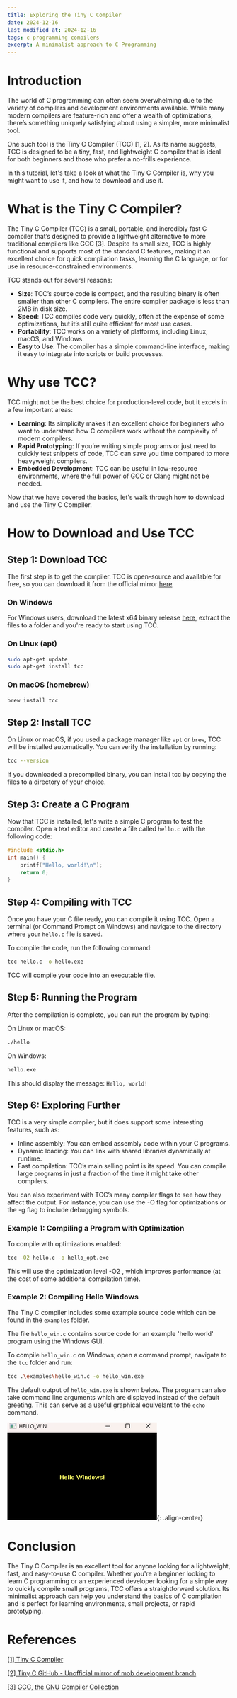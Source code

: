 ```yaml
---
title: Exploring the Tiny C Compiler
date: 2024-12-16
last_modified_at: 2024-12-16
tags: c programming compilers
excerpt: A minimalist approach to C Programming
---
```


# Introduction
The world of C programming can often seem overwhelming due to the variety of compilers and
development environments available. While many modern compilers are feature-rich and offer a wealth of
optimizations, there’s something uniquely satisfying about using a simpler, more minimalist tool.

One such tool is the Tiny C Compiler (TCC) [1, 2]. As its name suggests, TCC is designed to be a tiny, fast,
and lightweight C compiler that is ideal for both beginners and those who prefer a no-frills
experience.
 
In this tutorial, let's take a look at what the Tiny C Compiler is, why you might want to use it, and how
to download and use it.

# What is the Tiny C Compiler?
The Tiny C Compiler (TCC) is a small, portable, and incredibly fast C compiler that’s designed to
provide a lightweight alternative to more traditional compilers like GCC [3]. Despite its small size, TCC
is highly functional and supports most of the standard C features, making it an excellent choice for
quick compilation tasks, learning the C language, or for use in resource-constrained environments.

TCC stands out for several reasons:
- **Size**: TCC’s source code is compact, and the resulting binary is often smaller than other C
compilers. The entire compiler package is less than 2MB in disk size.
- **Speed**: TCC compiles code very quickly, often at the expense of some optimizations, but it’s
still quite efficient for most use cases.
- **Portability**: TCC works on a variety of platforms, including Linux, macOS, and Windows.
- **Easy to Use**: The compiler has a simple command-line interface, making it easy to integrate
into scripts or build processes.


# Why use TCC?
TCC might not be the best choice for production-level code, but it excels in a few important areas:

- **Learning**: Its simplicity makes it an excellent choice for beginners who want to understand
how C compilers work without the complexity of modern compilers.
- **Rapid Prototyping**: If you’re writing simple programs or just need to quickly test snippets of code, TCC can save you time compared to more heavyweight compilers.
- **Embedded Development**: TCC can be useful in low-resource environments, where the full
power of GCC or Clang might not be needed.

Now that we have covered the basics, let's walk through how to download and use the Tiny C
Compiler.

# How to Download and Use TCC

## Step 1: Download TCC
The first step is to get the compiler. TCC is open-source and available for free, so you can
download it from the official mirror [here](https://download.savannah.gnu.org/releases/tinycc/)

### On Windows
For Windows users, download the latest x64 binary release [here](https://download.savannah.gnu.org/releases/tinycc/tcc-0.9.27-win64-bin.zip), extract the files to a folder and you're ready to start using TCC.

### On Linux (apt)

```bash
sudo apt-get update
sudo apt-get install tcc
```

### On macOS (homebrew)

```bash
brew install tcc
```

## Step 2: Install TCC
On Linux or macOS, if you used a package manager like `apt` or `brew`, TCC will be installed
automatically. You can verify the installation by running:

```bash
tcc --version
```

If you downloaded a precompiled binary, you can install tcc by copying the files to a directory of your choice.

## Step 3: Create a C Program
Now that TCC is installed, let's write a simple C program to test the compiler. Open a text editor and create a file called `hello.c` with the following code:

```c
#include <stdio.h>
int main() {
    printf("Hello, world!\n");
    return 0;
}
```

## Step 4: Compiling with TCC
Once you have your C file ready, you can compile it using TCC. Open a terminal (or Command
Prompt on Windows) and navigate to the directory where your `hello.c` file is saved.

To compile the code, run the following command:

```bash
tcc hello.c -o hello.exe
```

TCC will compile your code into an executable file.

## Step 5: Running the Program
After the compilation is complete, you can run the program by typing:

On Linux or macOS:
```bash
./hello
```
On Windows:

```bash
hello.exe
```

This should display the message: `Hello, world!`

## Step 6: Exploring Further
TCC is a very simple compiler, but it does support some interesting features, such as:
- Inline assembly: You can embed assembly code within your C programs.
- Dynamic loading: You can link with shared libraries dynamically at runtime.
- Fast compilation: TCC’s main selling point is its speed. You can compile large programs in just
a fraction of the time it might take other compilers.

You can also experiment with TCC’s many compiler flags to see how they affect the output. For
instance, you can use the -O flag for optimizations or the -g flag to include debugging symbols.

### Example 1: Compiling a Program with Optimization
To compile with optimizations enabled:

```bash
tcc -O2 hello.c -o hello_opt.exe
```

This will use the optimization level -O2 , which improves performance (at the cost of some
additional compilation time).

### Example 2: Compiling Hello Windows
The Tiny C compiler includes some example source code which can be found in the `examples` folder.

The file `hello_win.c` contains source code for an example 'hello world' program using the Windows GUI.

To compile `hello_win.c` on Windows; open a command prompt, navigate to the `tcc` folder and run:

```bash
tcc .\examples\hello_win.c -o hello_win.exe
```

The default output of `hello_win.exe` is shown below. The program can also take command line arguments which are displayed instead of the default greeting. This can serve as a useful graphical equivelant to the `echo` command.

![example](/assets/images/2024-12-16-tiny-c-compiler.png){: .align-center}

# Conclusion
The Tiny C Compiler is an excellent tool for anyone looking for a lightweight, fast, and easy-to-use
C compiler. Whether you're a beginner looking to learn C programming or an experienced
developer looking for a simple way to quickly compile small programs, TCC offers a straightforward
solution. Its minimalist approach can help you understand the basics of C compilation and is perfect for
learning environments, small projects, or rapid prototyping.

# References
[[1] Tiny C Compiler](https://www.bellard.org/tcc/)

[[2] Tiny C GitHub - Unofficial mirror of mob development branch](https://github.com/TinyCC/tinycc)

[[3] GCC, the GNU Compiler Collection]((https://gcc.gnu.org/))
